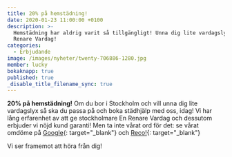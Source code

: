 ```yaml
---
title: 20% på hemstädning!
date: 2020-01-23 11:00:00 +0100
description: >-
  Hemstädning har aldrig varit så tillgängligt! Unna dig lite vardagslyx med En
  Renare Vardag!
categories:
  - Erbjudande
image: /images/nyheter/twenty-706886-1280.jpg
member: lucky
bokaknapp: true
published: true
_disable_title_filename_sync: true
---
```


**20% p&aring; hemst&auml;dning\!** Om du bor i Stockholm och vill unna dig lite vardagslyx s&aring; ska du passa p&aring; och boka st&auml;dhj&auml;lp med oss, idag\! Vi har l&aring;ng erfarenhet av att ge stockholmare En Renare Vardag och dessutom erbjuder vi nöjd kund garanti\! Men ta inte v&aring;rat ord för det: se v&aring;rat omdöme p&aring; [Google](https://g.page/enrenarevardag/){: target="_blank"} och [Reco\!](https://www.reco.se/en-renare-vardag){: target="_blank"}

Vi ser framemot att höra fr&aring;n dig\!